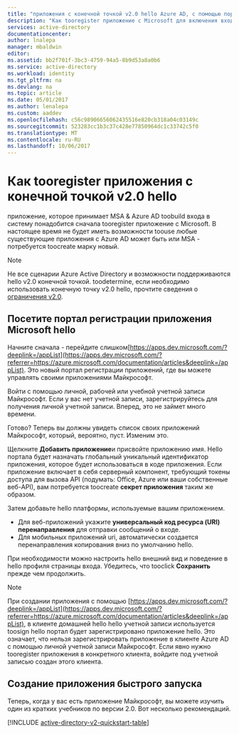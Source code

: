 ```yaml
---
title: "приложения с конечной точкой v2.0 hello Azure AD, с помощью портала hello aaaRegister | Документы Microsoft"
description: "Как tooregister приложение с Microsoft для включения вход и доступ к Microsoft службы с помощью конечной точки v2.0 hello"
services: active-directory
documentationcenter: 
author: lnalepa
manager: mbaldwin
editor: 
ms.assetid: bb2f701f-3bc3-4759-94a5-8b9d53a8a0b6
ms.service: active-directory
ms.workload: identity
ms.tgt_pltfrm: na
ms.devlang: na
ms.topic: article
ms.date: 05/01/2017
ms.author: lenalepa
ms.custom: aaddev
ms.openlocfilehash: c56c98906656062435516e820cb318a04c03149c
ms.sourcegitcommit: 523283cc1b3c37c428e77850964dc1c33742c5f0
ms.translationtype: MT
ms.contentlocale: ru-RU
ms.lasthandoff: 10/06/2017
---
```

# <a name="how-tooregister-an-app-with-hello-v20-endpoint"></a>Как tooregister приложения с конечной точкой v2.0 hello
приложение, которое принимает MSA & Azure AD toobuild входа в систему понадобится сначала tooregister приложение с Microsoft.  В настоящее время не будет иметь возможности toouse любые существующие приложения с Azure AD может быть или MSA - потребуется toocreate марку новый.

> [!NOTE]
> Не все сценарии Azure Active Directory и возможности поддерживаются hello v2.0 конечной точкой.  toodetermine, если необходимо использовать конечную точку v2.0 hello, прочтите сведения о [ограничения v2.0](active-directory-v2-limitations.md).
> 
> 

## <a name="visit-hello-microsoft-app-registration-portal"></a>Посетите портал регистрации приложения Microsoft hello
Начните сначала - перейдите слишком[https://apps.dev.microsoft.com/?deeplink=/appList](https://apps.dev.microsoft.com/?referrer=https://azure.microsoft.com/documentation/articles&deeplink=/appList).  Это новый портал регистрации приложений, где вы можете управлять своими приложениями Майкрософт.

Войти с помощью личной, рабочей или учебной учетной записи Майкрософт.  Если у вас нет учетной записи, зарегистрируйтесь для получения личной учетной записи. Вперед, это не займет много времени.

Готово? Теперь вы должны увидеть список своих приложений Майкрософт, который, вероятно, пуст.  Изменим это.

Щелкните **Добавить приложение**и присвойте приложению имя.  Hello портала будет назначать глобальный уникальный идентификатор приложения, которое будет использоваться в коде приложения.  Если приложение включает в себя серверный компонент, требующий токены доступа для вызова API (подумать: Office, Azure или ваши собственные веб-API), вам потребуется toocreate **секрет приложения** таким же образом.

Затем добавьте hello платформы, используемые вашим приложением.

* Для веб-приложений укажите **универсальный код ресурса (URI) перенаправления** для отправки сообщений о входе.
* Для мобильных приложений uri, автоматически создается перенаправления копирования вниз по умолчанию hello.

При необходимости можно настроить hello внешний вид и поведение в hello профиля страницы входа.  Убедитесь, что tooclick **Сохранить** прежде чем продолжить.

> [!NOTE]
> При создании приложения с помощью [https://apps.dev.microsoft.com/?deeplink=/appList](https://apps.dev.microsoft.com/?referrer=https://azure.microsoft.com/documentation/articles&deeplink=/appList), в клиенте домашней hello hello учетной записи используется toosign hello портал будет зарегистрировано приложение hello.  Это означает, что нельзя зарегистрировать приложение в клиенте Azure AD с помощью личной учетной записи Майкрософт.  Если явно нужно tooregister приложения в конкретного клиента, войдите под учетной записью создан этого клиента.
> 
> 

## <a name="build-a-quick-start-app"></a>Создание приложения быстрого запуска
Теперь, когда у вас есть приложение Майкрософт, вы можете изучить один из кратких учебников по версии 2.0.  Вот несколько рекомендаций.

[!INCLUDE [active-directory-v2-quickstart-table](../../../includes/active-directory-v2-quickstart-table.md)]

